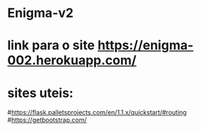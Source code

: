 # Enigma-v2


# link para o site https://enigma-002.herokuapp.com/
# sites uteis:

#https://flask.palletsprojects.com/en/1.1.x/quickstart/#routing
#https://getbootstrap.com/
